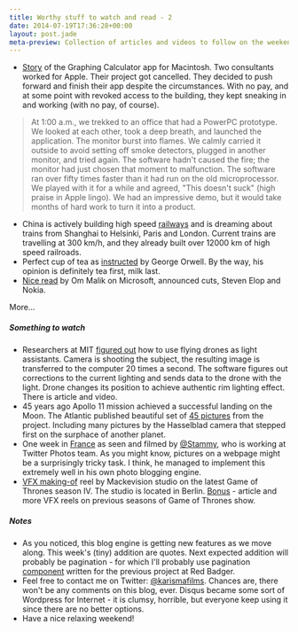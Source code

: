 ```yaml
---
title: Worthy stuff to watch and read - 2
date: 2014-07-19T17:36:28+00:00
layout: post.jade
meta-preview: Collection of articles and videos to follow on the weekend
---
```


* [Story](http://www.pacifict.com/Story) of the Graphing Calculator app for Macintosh. Two consultants worked for Apple. Their project got cancelled. They decided to push forward and finish their app despite the circumstances. With no pay, and at some point with revoked access to the building, they kept sneaking in and working (with no pay, of course).

>At 1:00 a.m., we trekked to an office that had a PowerPC prototype. We looked at each other, took a deep breath, and launched the application. The monitor burst into flames. We calmly carried it outside to avoid setting off smoke detectors, plugged in another monitor, and tried again. The software hadn't caused the fire; the monitor had just chosen that moment to malfunction. The software ran over fifty times faster than it had run on the old microprocessor. We played with it for a while and agreed, "This doesn't suck" (high praise in Apple lingo). We had an impressive demo, but it would take months of hard work to turn it into a product.

* China is actively building high speed [railways](http://www.bbc.co.uk/news/world-asia-28289319) and is dreaming about trains from Shanghai to Helsinki, Paris and London. Current trains are travelling at 300 km/h, and they already built over 12000 km of high speed railroads.
* Perfect cup of tea as [instructed](http://www.thekitchn.com/how-to-make-a-perfect-cup-of-tea-according-to-george-orwell-191448) by George Orwell. By the way, his opinion is definitely tea first, milk last.
* [Nice read](http://om.co/2014/07/17/rewarding-failure) by Om Malik on Microsoft, announced cuts, Steven Elop and Nokia.

More...

##### Something to watch

* Researchers at MIT [figured out](http://newsoffice.mit.edu/2014/drone-lighting-0711) how to use flying drones as light assistants. Camera is shooting the subject, the resulting image is transferred to the computer 20 times a second. The software figures out corrections to the current lighting and sends data to the drone with the light. Drone changes its position to achieve authentic rim lighting effect. There is article and video.
* 45 years ago Apollo 11 mission achieved a successful landing on the Moon. The Atlantic published beautiful set of [45 pictures](http://www.theatlantic.com/infocus/2014/07/45-years-ago-we-landed-men-on-the-moon/100775/) from the project. Including many pictures by the Hasselblad camera that stepped first on the surphace of another planet.
* One week in [France](http://paulstamatiou.com/photos/france/one-week-in-france/) as seen and filmed by [@Stammy](https://twitter.com/stammy), who is working at Twitter Photos team. As you might know, pictures on a webpage might be a surprisingly tricky task. I think, he managed to implement this extremely well in his own photo blogging engine.
* [VFX making-of](http://vimeo.com/100095868) reel by Mackevision studio on the latest Game of Thrones season IV. The studio is located in Berlin. [Bonus](http://nofilmschool.com/2014/07/behind-scenes-visual-effects-game-of-thrones/) - article and more VFX reels on previous seasons of Game of Thrones show.

##### Notes

* As you noticed, this blog engine is getting new features as we move along. This week's (tiny) addition are quotes. Next expected addition will probably be pagination - for which I'll probably use pagination [component](https://github.com/redbadger/pager) written for the previous project at Red Badger.
* Feel free to contact me on Twitter: [@karismafilms](http://twitter.com/karismafilms). Chances are, there won't be any comments on this blog, ever. Disqus became some sort of Wordpress for Internet - it is clumsy, horrible, but everyone keep using it since there are no better options.
* Have a nice relaxing weekend!
